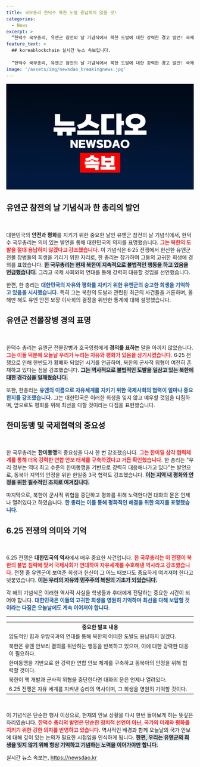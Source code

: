 ```yaml
---
title: 국무총리 한덕수 북한 도발 용납하지 않을 것!
categories:
  - News
excerpt: >
  “한덕수 국무총리, 유엔군 참전의 날 기념식에서 북한 도발에 대한 강력한 경고 발언! 국제 연대의 중요성과 대화의 가능성을 동시에 강조한 그의 메시지를 확인하세요!”
feature_text: >
  ## koreablockchain 실시간 뉴스 속보입니다.

  “한덕수 국무총리, 유엔군 참전의 날 기념식에서 북한 도발에 대한 강력한 경고 발언! 국제 연대의 중요성과 대화의 가능성을 동시에 강조한 그의 메시지를 확인하세요!”
image: '/assets/img/newsdao_breakingnews.jpg'
---
```


<p><img src="/assets/img/newsdao_breakingnews.jpg" alt="koreablockchain 속보" /></p>

<h2 data-ke-size="size26">유엔군 참전의 날 기념식과 한 총리의 발언</h2>

<p data-ke-size="size16">&nbsp;</p>

<p>대한민국의 <b>안전과 평화</b>를 지키기 위한 중요한 날인 유엔군 참전의 날 기념식에서, 한덕수 국무총리는 의미 있는 발언을 통해 대한민국의 의지를 표명했습니다. <b><span style="color: #ee2323;">그는 북한의 도발을 절대 용납하지 않겠다고 강조했습니다.</span></b> 이 기념식은 6·25 전쟁에서 헌신한 유엔군 전몰 장병들의 희생을 기리기 위한 자리로, 한 총리는 참가하여 그들의 고귀한 희생에 경의를 표했습니다. <b><span style="background-color: #21538527;">한 국무총리는 현재 북한이 지속적으로 불법적인 행동을 하고 있음을 언급했습니다.</span></b> 그리고 국제 사회와의 연대를 통해 강력히 대응할 것임을 선언했습니다.</p>

<p>한편, 한 총리는 <b><span style="color: #1a5490;">대한민국의 자유와 평화를 지키기 위한 유엔군의 숭고한 희생을 기억하고 있음을 시사했습니다.</span></b> 특히 그는 북한의 도발과 관련된 최근의 사건들을 거론하며, 올해만 해도 유엔 안전 보장 이사회의 결정을 위반한 통계에 대해 설명했습니다.</p>

<h2 data-ke-size="size26">유엔군 전몰장병 경의 표명</h2>

<p data-ke-size="size16">&nbsp;</p>

<p>한덕수 총리는 유엔군 전몰장병과 호국영령에게 <b>경의를 표하는</b> 말을 아끼지 않았습니다. <b><span style="color: #ee2323;">그는 이들 덕분에 오늘날 우리가 누리는 자유와 평화가 있음을 상기시켰습니다.</span></b> 6·25 전쟁으로 인해 한반도가 황폐화 되었던 시기를 언급하며, 북한의 군사적 위협이 여전히 존재하고 있다는 점을 강조했습니다. <b><span style="background-color: #21538527;">그는 역사적으로 불법적인 도발을 일삼고 있는 북한에 대한 경각심을 일깨웠습니다.</span></b></p>

<p>또한, 한총리는 <b><span style="color: #1a5490;">유엔의 이름으로 자유세계를 지키기 위한 국제사회의 협력이 얼마나 중요한지를 강조했습니다.</span></b> 그는 대한민국은 이러한 희생을 잊지 않고 예우할 것임을 다짐하며, 앞으로도 평화를 위해 최선을 다할 것이라는 다짐을 표현했습니다.</p>

<h2 data-ke-size="size26">한미동맹 및 국제협력의 중요성</h2>

<p data-ke-size="size16">&nbsp;</p>

<p>한 국무총리는 <b>한미동맹</b>의 중요성을 다시 한 번 강조했습니다. <b><span style="color: #ee2323;">그는 한미일 삼각 협력체계를 통해 더욱 강력한 연합 안보 태세를 구축하겠다고 거듭 확인했습니다.</span></b> 한 총리는 "우리 정부는 역대 최고 수준의 한미동맹을 기반으로 강력히 대응해나가고 있다"는 발언으로, 동북아 지역의 안정을 위한 한일중 3국 협력도 강조했습니다. <b><span style="background-color: #21538527;">이는 지역 내 평화와 안정을 위한 필수적인 조치로 여겨집니다.</span></b></p>

<p>마지막으로, 북한이 군사적 위협을 중단하고 평화를 위해 노력한다면 대화의 문은 언제나 열려있다고 하였습니다. <b><span style="color: #1a5490;">한 총리는 이를 통해 평화적인 해결을 위한 의지를 표명했습니다.</span></b></p>

<h2 data-ke-size="size26">6.25 전쟁의 의미와 기억</h2>

<p data-ke-size="size16">&nbsp;</p>

<p>6.25 전쟁은 <b>대한민국의 역사</b>에서 매우 중요한 사건입니다. <b><span style="color: #ee2323;">한 국무총리는 이 전쟁이 북한의 불법 침략에 맞서 국제사회가 연대하여 자유세계를 수호해낸 역사라고 강조했습니다.</span></b> 전쟁 중 유엔군이 보여준 희생과 헌신이 그 어느 때보다도 중요하게 여겨져야 한다고 덧붙였습니다. <b><span style="background-color: #21538527;">이는 우리의 자유와 민주주의 복원의 기초가 되었습니다.</span></b></p>

<p>각 해의 기념식은 이러한 역사적 사실을 학생들과 후대에게 전달하는 중요한 시간이 되어야 합니다. <b><span style="color: #1a5490;">대한민국은 이들의 고귀한 희생을 영원히 기억하며 최선을 다해 보답할 것이라는 다짐은 오늘날에도 계속 이어져야 합니다.</span></b></p>

<hr>

<table style="width: 100%; border-collapse: collapse;">
  <tbody>
    <tr>
      <td style="text-align: center; height: 17px;"><b>중요한 발표 내용</b></td>
    </tr>
    <tr>
      <td>압도적인 힘과 우방국과의 연대를 통해 북한의 어떠한 도발도 용납하지 않겠다.</td>
    </tr>
    <tr>
      <td>북한은 유엔 안보리 결의를 위반하는 행동을 반복하고 있으며, 이에 대한 강력한 대응이 필요하다.</td>
    </tr>
    <tr>
      <td>한미동맹을 기반으로 한 강력한 연합 안보 체계를 구축하고 동북아의 안정을 위해 협력할 것이다.</td>
    </tr>
    <tr>
      <td>북한이 핵 개발과 군사적 위협을 중단한다면 대화의 문은 언제나 열려있다.</td>
    </tr>
    <tr>
      <td>6.25 전쟁은 자유 세계를 지켜낸 승리의 역사이며, 그 희생을 영원히 기억할 것이다.</td>
    </tr>
  </tbody>
</table>

<p data-ke-size="size16">&nbsp;</p>

<p>이 기념식은 단순한 행사 이상으로, 현재의 안보 상황을 다시 한번 돌아보게 하는 뜻깊은 자리였습니다. <b><span style="color: #ee2323;">한덕수 총리의 발언은 단순한 정치적 선언이 아닌, 국가의 미래와 평화를 지키기 위한 강한 의지를 반영하고 있습니다.</span></b> 역사적인 배경과 함께 오늘날의 국가 안보에 대해 깊이 있는 논의가 필요한 시점임을 인식하게 됩니다. <b><span style="background-color: #21538527;">한편, 우리는 유엔군의 희생을 잊지 않기 위해 항상 기억하고 기념하는 노력을 이어가야만 합니다.</span></b></p>

<!-- 전체 글 자수 계산 시 본문의 글자 수를 확인하기 위한 피력 -->

<p data-ke-size="size16"></p>
실시간 뉴스 속보는, <a href="https://newsdao.kr" rel="dofollow">https://newsdao.kr</a>


